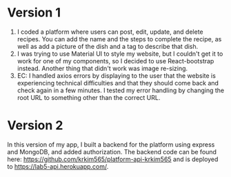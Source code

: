 # Version 1
1. I coded a platform where users can post, edit, update, and delete recipes. You can add the name and the steps to complete the recipe, as well as add a picture of the dish and a tag to describe that dish.
2. I was trying to use Material UI to style my website, but I couldn't get it to work for one of my components, so I decided to use React-bootstrap instead. Another thing that didn't work was image re-sizing.
3. EC: I handled axios errors by displaying to the user that the website is experiencing technical difficulties and that they should come back and check again in a few minutes. I tested my error handling by changing the root URL to something other than the correct URL. 

# Version 2
In this version of my app, I built a backend for the platform using express and MongoDB, and added authorization. The backend code can be found here: https://github.com/krkim565/platform-api-krkim565 and is deployed to https://lab5-api.herokuapp.com/. 
